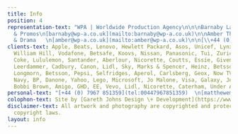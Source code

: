 ```yaml
---
title: Info
position: 4
representation-text: "WPA | Worldwide Production Agency\n\n\nBarnaby Laws - Commercials
  & Promos\n[barnaby@wp-a.co.uk](mailto:barnaby@wp-a.co.uk)\n\nAmber Thompson - Features
  & Drama   \n[amber@wp-a.co.uk](mailto:amber@wp-a.co.uk)\n\n[\\+44 (0)207 287 9564](tel:00442072879564)\\\n[www.wp-a.com](http://www.wp-a.com/)\n\n\n"
clients-text: Apple, Beats, Lenovo, Hewlett Packard, Asos, Unicef, Lynx, Adidas, Google,
  William Hill, Vodafone, Betsafe, Koovs, Nissan, Panasonic, Tui, Zurich, BT, Diet
  Coke, Lululemon, Santander, Aberlour, Nicorette, Coutts, Essie, Givenchy, Hisense,
  Leerdammer, Cadbury, Canon, Lidl, Sky, Marks & Spencer, Heinz, Betsson, Ted Baker,
  Longmorn, Betsson, Pepsi, Selfridges, Aperol, Carlsberg, Geox, Now TV, British Royal
  Navy, BP, Danone, Yahoo, Lego, Microsoft, Jo Malone, Visa, Galaxy, Jeep, The Guardian,
  Bobbi Brown, Amigo, GHD, EE, Vevo, Lidl, Nicorette, Caterham, Under Armour
personal-text: "[+44 (0) 7967 851359](tel:00447967851359)  \n[matthewemvintaylor@gmail.com](mailto:matthewemvintaylor@gmail.com)"
colophon-text: Site by [Gareth Johns Design \+ Development](https://www.garethjohnsdesign.com)
disclaimer-text: All artwork and photography are copyrighted and protected under international
  copyright laws.
layout: info
---
```


